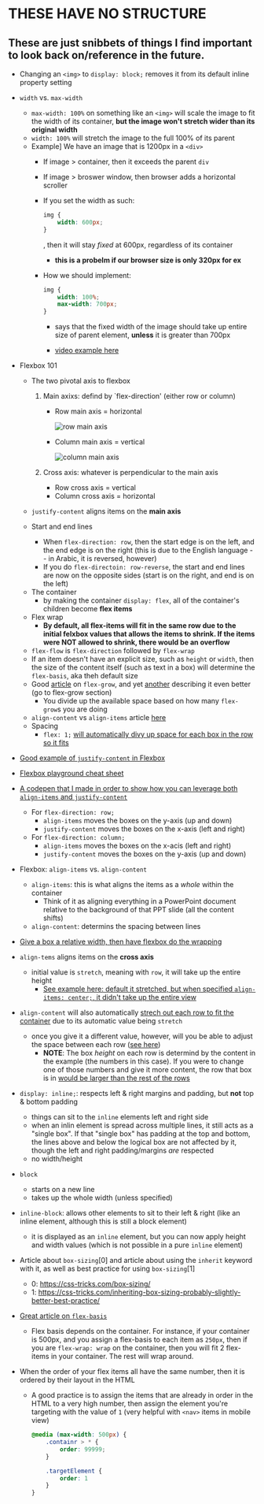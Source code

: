 # **THESE HAVE NO STRUCTURE**

## These are just snibbets of things I find important to look back on/reference in the future.

* Changing an `<img>` to `display: block;` removes it from its default inline property setting
* `width` vs. `max-width`
    - `max-width: 100%` on something like an `<img>` will scale the image to fit the width of its container, **but the image won't stretch wider than its original width**
    - `width: 100%` will stretch the image to the full 100% of its parent
    - Example] We have an image that is 1200px in a `<div>`
        * If image > container, then it exceeds the parent `div`
        * If image > broswer window, then browser adds a horizontal scroller
        * If you set the width as such:

            ```css
            img {
                width: 600px;
            }
            ```

            , then it will stay *fixed* at 600px, regardless of its container
            - **this is a probelm if our browser size is only 320px for ex**

        * How we should implement:
            ```css
            img {
                width: 100%;
                max-width: 700px;
            }
            ```

            * says that the fixed width of the image should take up entire size of parent element, **unless** it is greater than 700px

            * [video example here](https://youtu.be/2dha0BosQ6E?t=341)

* Flexbox 101
    - The two pivotal axis to flexbox
        1) Main axixs: defind by `flex-direction' (either row or column)
            * Row main axis = horizontal
                
                ![row main axis](https://mdn.mozillademos.org/files/15614/Basics1.png)

            * Column main axis = vertical
                
                ![column main axis](https://mdn.mozillademos.org/files/15615/Basics2.png)

        2) Cross axis: whatever is perpendicular to the main axis
            * Row cross axis = vertical
            * Column cross axis = horizontal

    - `justify-content` aligns items on the **main axis**
    - Start and end lines
        * When `flex-direction: row`, then the start edge is on the left, and the end edge is on the right (this is due to the English language -- in Arabic, it is reversed, however)
        * If you do `flex-directoin: row-reverse`, the start and end lines are now on the opposite sides (start is on the right, and end is on the left)
    * The container
        * by making the container `display: flex`, all of the container's children become **flex items**
    * Flex wrap
        * **By default, all flex-items will fit in the same row due to the initial felxbox values that allows the items to shrink. If the items were NOT allowed to shrink, there would be an overflow**
    * `flex-flow` is `flex-direction` followed by `flex-wrap`
    * If an item doesn't have an explicit size, such as `height` or `width`, then the size of the content itself (such as text in a box) will determine the `flex-basis`, aka theh default size
    * Good [article](https://css-tricks.com/flex-grow-is-weird/) on `flex-grow`, and yet [another](https://medium.freecodecamp.org/even-more-about-how-flexbox-works-explained-in-big-colorful-animated-gifs-a5a74812b053) describing it even better (go to flex-grow section)
        * You divide up the available space based on how many `flex-grow`s you are doing
    * `align-content` vs `align-items` article [here](https://stackoverflow.com/questions/31250174/css-flexbox-difference-between-align-items-and-align-content)
    * Spacing
        * `flex: 1;` [will automatically divy up space for each box in the row so it fits](https://i.imgur.com/9jR9CJB.png)


    

* [Good example of `justify-content` in Flexbox](https://learn.freecodecamp.org/responsive-web-design/css-flexbox/align-elements-using-the-justify-content-property)

* [Flexbox playground cheat sheet](https://codepen.io/enxaneta/full/adLPwv/)

* [A codepen that I made in order to show how you can leverage both `align-items` and `justify-content`](https://codepen.io/Hankis/pen/QYvKbN?editors=1100#0)
    * For `flex-direction: row;`
        * `align-items` moves the boxes on the y-axis (up and down)
        * `justify-content` moves the boxes on the x-axis (left and right)
    * For `flex-direction: column;`
        * `align-items` moves the boxes on the x-acis (left and right)
        * `justify-content` moves the boxes on the y-axis (up and down)

* Flexbox: `align-items` vs. `align-content`
    * `align-items`: this is what aligns the items as a *whole* within the container
        * Think of it as aligning everything in a PowerPoint document relative to the background of that PPT slide (all the content shifts)
    * `align-content`: determins the spacing between lines
* [Give a box a relative width, then have flexbox do the wrapping](https://i.imgur.com/5SgSOUK.png)
* `align-tems` aligns items on the **cross axis**
    * initial value is `stretch`, meaning with `row`, it will take up the entire height
        - [See example here: default it stretched, but when specified `align-items: center;`, it didn't take up the entire view](https://imgur.com/a/ULna3Ar)
* `align-content` will also automatically [strech out each row to fit the container](https://imgur.com/a/Q6YfE5M) due to its automatic value being `stretch`
    * once you give it a different value, however, will you be able to adjust the space between each row ([see here](https://imgur.com/a/t0GVxJS))
        - **NOTE**: The box *height* on each row is determind by the content in the example (the numbers in this case). If you were to change one of those numbers and give it more content, the row that box is in [would be larger than the rest of the rows](https://imgur.com/2EjkaSK)

* `display: inline;`: respects left & right margins and padding, but **not** top & bottom padding
    - things can sit to the `inline` elements left and right side
    - when an inlin element is spread across multiple lines, it still acts as a "single box". If that "single box" has padding at the top and bottom, the lines above and below the logical box are not affected by it, though the left and right padding/margins *are* respected
    * no width/height
* `block`
    - starts on a new line
    - takes up the whole width (unless specified)
* `inline-block`: allows other elements to sit to their left & right (like an inline element, although this is still a block element)
    - it is displayed as an `inline` element, but you can now apply height and width values (which is not possible in a pure `inline` element)

* Article about `box-sizing`[0] and article about using the `inherit` keyword with it, as well as best practice for using `box-sizing`[1]
    - 0: https://css-tricks.com/box-sizing/
    - 1: https://css-tricks.com/inheriting-box-sizing-probably-slightly-better-best-practice/
* [Great article on `flex-basis`](https://gedd.ski/post/the-difference-between-width-and-flex-basis/)
    - Flex basis depends on the container. For instance, if your container is 500px, and you assign a flex-basis to each item as `250px`, then if you are `flex-wrap: wrap` on the container, then you will fit 2 flex-items in your container. The rest will wrap around.
* When the order of your flex items all have the same number, then it is ordered by their layout in the HTML
    - A good practice is to assign the items that are already in order in the HTML to a very high number, then assign the element you're targeting with the value of `1` (very helpful with `<nav>` items in mobile view)
        ```css
        @media (max-width: 500px) {
            .containr > * {
                order: 99999;
            }

            .targetElement {
                order: 1
            }
        }
        ```